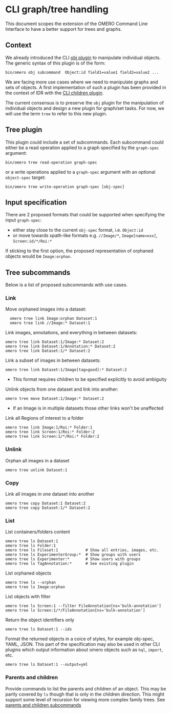 # CLI graph/tree handling

This document scopes the extension of the OMERO Command Line Interface to
have a better support for trees and graphs.

## Context

We already introduced the CLI [obj plugin](http://www.openmicroscopy.org/site/support/omero5.2/developers/cli/obj.html) to manipulate individual objects. The generic syntax of this plugin is of
the form:

    bin/omero obj subcommand  Object:id field1=value1 field2=value2 ...

We are facing more use cases where we need to manipulate graphs and sets of
objects. A first implementation of such a plugin has been provided in the context
of IDR with the [CLI children plugin](https://github.com/openmicroscopy/openmicroscopy/pull/4182).

The current consensus is to preserve the `obj` plugin for the manipulation of
individual objects and design a new plugin for graph/set tasks. For now, we will use the term `tree` to refer to this new plugin.

## Tree plugin

This plugin could include a set of subcommands. Each subcommand could either
be a read operation applied to a graph specified by the `graph-spec` argument:

    bin/omero tree read-operation graph-spec

or a write operations applied to a `graph-spec` argument with an optional
`object-spec` target:

    bin/omero tree write-operation graph-spec [obj-spec]

## Input specification

There are 2 proposed formats that could be supported when specifying the input
`graph-spec`:

-   either stay close to the current `obj-spec` format, i.e. `Object:id`
-   or move towards xpath-like formats e.g. `//Image/*`, `Image[name=xxx]`, `Screen:id/*/Roi:*`

If sticking to the first option, the proposed representation of orphaned
objects would be `Image:orphan`.

## Tree subcommands

Below is a list of proposed subcommands with use cases.

### Link

Move orphaned images into a dataset:

      omero tree link Image:orphan Dataset:1
      omero tree link //Image:* Dataset:1

Link images, annotations, and everything in between datasets:

    omero tree link Dataset:1/Image:* Dataset:2
    omero tree link Dataset:1/Annotation:* Dataset:2
    omero tree link Dataset:1/* Dataset:2

Link a subset of images in between datasets:

    omero tree link Dataset:1/Image[tag=good]:* Dataset:2


- This format requires children to be specified explicitly to avoid ambiguity

Unlink objects from one dataset and link into another:

    omero tree move Dataset:1/Image:* Dataset:2

- If an Image is in multiple datasets those other links won't be unaffected

Link all Regions of interest to a folder

    omero tree link Image:1/Roi:* Folder:1
    omero tree link Screen:1/Roi:* Folder:2
    omero tree link Screen:1/*/Roi:* Folder:2

### Unlink

Orphan all images in a dataset

    omero tree unlink Dataset:1

### Copy

Link all images in one dataset into another

    omero tree copy Dataset:1 Dataset:2
    omero tree copy Dataset:1/* Dataset:2

### List

List containers/folders content

    omero tree ls Dataset:1
    omero tree ls Folder:1
    omero tree ls Fileset:1            # Show all entries, images, etc.
    omero tree ls ExperimenterGroup:*  # Show groups with users
    omero tree ls Experimenter:*       # Show users with groups
    omero tree ls TagAnnotation:*      # See existing plugin

List orphaned objects

    omero tree ls --orphan
    omero tree ls Image:orphan


List objects with filter

    omero tree ls Screen:1 --filter FileAnnotation[ns='bulk-annotation']
    omero tree ls Screen:1/*/FileAnnotation[ns='bulk-annotation']

Return the object identifiers only

    omero tree ls Dataset:1 --ids

Format the returned objects in a coice of styles, for example obj-spec, YAML, JSON.
This part of the specification may also be used in other CLI plugins which output information about omero objects such as `hql`, `import`, etc.

    omero tree ls Dataset:1 --output=yml

### Parents and children

Provide commands to list the parents and children of an object.
This may be partly covered by `ls` though that is only in the children direction.
This might support some level of recursion for viewing more complex family trees.
See [parents and children subcommands](https://github.com/openmicroscopy/openmicroscopy/pull/4777)

